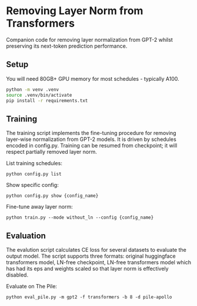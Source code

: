 # Removing Layer Norm from Transformers

Companion code for removing layer normalization from GPT-2 whilst preserving its next-token prediction performance.

## Setup

You will need 80GB+ GPU memory for most schedules - typically A100.

```bash
python -m venv .venv
source .venv/bin/activate
pip install -r requirements.txt
```

## Training

The training script implements the fine-tuning procedure for removing layer-wise normalization from GPT-2 models.
It is driven by schedules encoded in config.py. Training can be resumed from checkpoint; it will respect partially
removed layer norm.

List training schedules:
```
python config.py list
```

Show specific config:
```shell
python config.py show {config_name}
```

Fine-tune away layer norm:
```shell
python train.py --mode without_ln --config {config_name}
```

## Evaluation

The evalution script calculates CE loss for several datasets to evaluate the output model.
The script supports three formats: original huggingface transformers model, LN-free checkpoint, LN-free transformers model
which has had its eps and weights scaled so that layer norm is effectively disabled.

Evaluate on The Pile:
```
python eval_pile.py -m gpt2 -f transformers -b 8 -d pile-apollo
```
